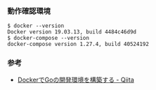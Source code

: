 ### 動作確認環境

```
$ docker --version
Docker version 19.03.13, build 4484c46d9d
$ docker-compose --version
docker-compose version 1.27.4, build 40524192
```

### 参考
- [DockerでGoの開発環境を構築する - Qiita](https://qiita.com/uji_/items/8c9eda89526abe0ba900)
